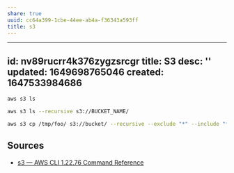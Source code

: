 ```yaml
---
share: true
uuid: cc64a399-1cbe-44ee-ab4a-f36343a593ff
title: s3
---
```

---
id: nv89rucrr4k376zygzsrcgr
title: S3
desc: ''
updated: 1649698765046
created: 1647533984686
---

``` bash
aws s3 ls 

aws s3 ls --recursive s3://BUCKET_NAME/

aws s3 cp /tmp/foo/ s3://bucket/ --recursive --exclude "*" --include "*.jpg"
```

## Sources

* [s3 — AWS CLI 1.22.76 Command Reference](https://docs.aws.amazon.com/cli/latest/reference/s3/)
